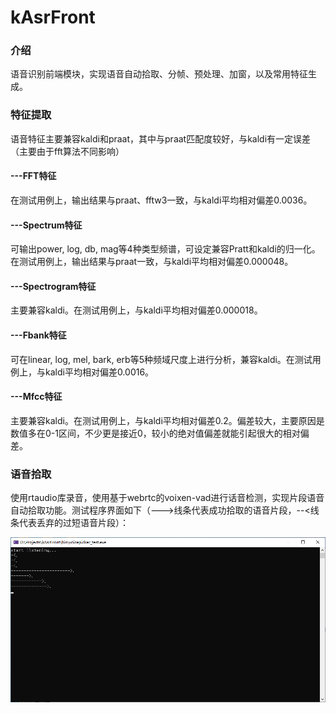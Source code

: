 # kAsrFront

### 介绍
语音识别前端模块，实现语音自动拾取、分帧、预处理、加窗，以及常用特征生成。

### 特征提取
语音特征主要兼容kaldi和praat，其中与praat匹配度较好，与kaldi有一定误差（主要由于fft算法不同影响）

#### ---FFT特征
在测试用例上，输出结果与praat、fftw3一致，与kaldi平均相对偏差0.0036。

#### ---Spectrum特征
可输出power, log, db, mag等4种类型频谱，可设定兼容Pratt和kaldi的归一化。在测试用例上，输出结果与praat一致，与kaldi平均相对偏差0.000048。

#### ---Spectrogram特征
主要兼容kaldi。在测试用例上，与kaldi平均相对偏差0.000018。

#### ---Fbank特征
可在linear, log, mel, bark, erb等5种频域尺度上进行分析，兼容kaldi。在测试用例上，与kaldi平均相对偏差0.0016。

#### ---Mfcc特征
主要兼容kaldi。在测试用例上，与kaldi平均相对偏差0.2。偏差较大，主要原因是数值多在0-1区间，不少更是接近0，较小的绝对值偏差就能引起很大的相对偏差。

### 语音拾取
使用rtaudio库录音，使用基于webrtc的voixen-vad进行话音检测，实现片段语音自动拾取功能。测试程序界面如下（--->线条代表成功拾取的语音片段，--<线条代表丢弃的过短语音片段）：

![演示界面](screenshots/voicepicker.png)
